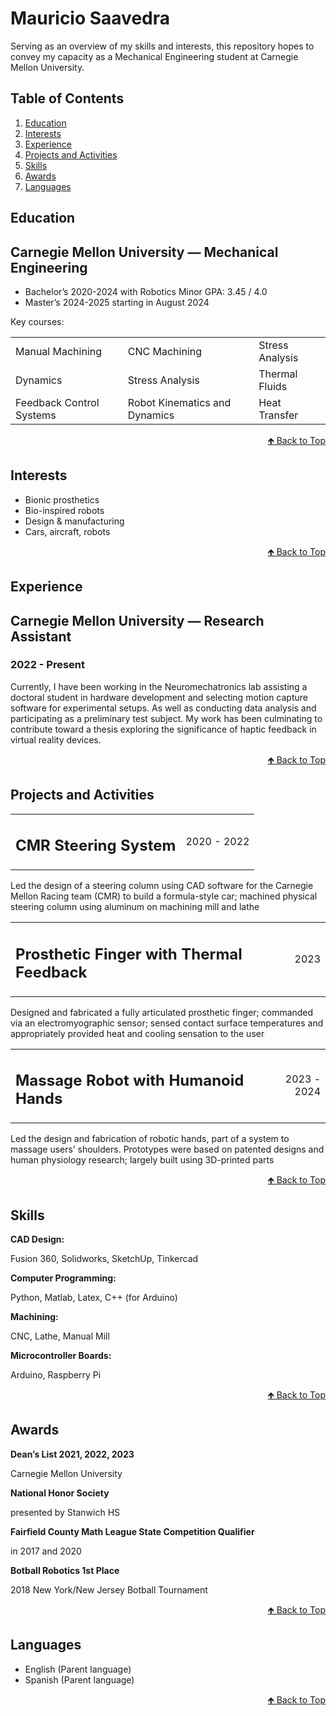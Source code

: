 <h1>Mauricio Saavedra</h1>
<p>
Serving as an overview of my skills and interests, this repository hopes to
convey my capacity as a Mechanical Engineering student at Carnegie Mellon
University.
</p>
<h2>Table of Contents</h2>
<ol>
<li><a href="#bookmark=id.n9k6lxa69die">Education</a>
<li><a href="#bookmark=id.cigza3ec0gi7">Interests</a>
<li><a href="#bookmark=id.q7x13wmjg00x">Experience</a>
<li><a href="#bookmark=id.38miewiimuuv">Projects and Activities</a>
<li><a href="#bookmark=id.rha1mldurivg">Skills</a>
<li><a href="#bookmark=id.fr78zoaq9gdv">Awards</a>
<li><a href="#bookmark=id.iwzqbtz0d1k">Languages</a>
</li>
</ol>
<h2>Education</h2>
<h2><strong>Carnegie Mellon University </strong>— Mechanical Engineering</h2>
<ul>
<li>Bachelor’s 2020-2024 with Robotics Minor  GPA: 3.45 / 4.0
<li>Master’s 2024-2025 starting in August 2024
</li>
</ul>
<p>
Key courses:
</p>
<table>
  <tr>
   <td>Manual Machining
   </td>
   <td>CNC Machining
   </td>
   <td>Stress Analysis
   </td>
  </tr>
  <tr>
   <td>Dynamics
   </td>
   <td>Stress Analysis
   </td>
   <td>Thermal Fluids
   </td>
  </tr>
  <tr>
   <td>
    Feedback Control Systems
   </td>
   <td>
    Robot Kinematics and Dynamics
   </td>
   <td>Heat Transfer
   </td>
  </tr>
</table>
<p>
<p style="text-align: right">
<a href="#heading=h.k57ea88pd684">🡹 Back to Top</a></p>
</p>
<h2>Interests</h2>
<ul>
<li>Bionic prosthetics
<li>Bio-inspired robots
<li>Design & manufacturing
<li>Cars, aircraft, robots
</li>
</ul>
<p>
<p style="text-align: right">
<a href="#heading=h.k57ea88pd684">🡹 Back to Top</a></p>
</p>
<h2>Experience</h2>
<h2><strong>Carnegie Mellon University</strong> — Research Assistant</h2>
<h3>2022 - Present</h3>
<p>
Currently, I have been working in the Neuromechatronics lab assisting a doctoral
student in hardware development and selecting motion capture software for
experimental setups. As well as conducting data analysis and participating as a
preliminary test subject. My work has been culminating to contribute toward a
thesis exploring the significance of haptic feedback in virtual reality devices.
</p>
<p>
<p style="text-align: right">
<a href="#heading=h.k57ea88pd684">🡹 Back to Top</a></p>
</p>
<h2>Projects and Activities</h2>
<table>
  <tr>
   <td>
<h2>
<strong>CMR Steering System</strong></h2>
   </td>
   <td><p style="text-align: right">
2020 - 2022</p>
   </td>
  </tr>
</table>
<p>
Led the design of a steering column using CAD software for the Carnegie Mellon
Racing team (CMR) to build a formula-style car; machined physical steering
column using aluminum on machining mill and lathe
</p>
<table>
  <tr>
   <td>
<h2>
<strong>Prosthetic Finger with Thermal Feedback</strong></h2>
   </td>
   <td><p style="text-align: right">
2023</p>
   </td>
  </tr>
</table>
<p>
Designed and fabricated a fully articulated prosthetic finger; commanded via an
electromyographic sensor; sensed contact surface temperatures and appropriately
provided heat and cooling sensation to the user
</p>
<table>
  <tr>
   <td>
<h2>
<strong>Massage Robot with Humanoid Hands</strong></h2>
   </td>
   <td><p style="text-align: right">
2023 - 2024</p>
   </td>
  </tr>
</table>
<p>
Led the design and fabrication of robotic hands, part of a system to massage
users’ shoulders. Prototypes were based on patented designs and human physiology
research; largely built using 3D-printed parts
</p>
<p>
<p style="text-align: right">
<a href="#heading=h.k57ea88pd684">🡹 Back to Top</a></p>
</p>
<h2>Skills</h2>
<p>
<strong>CAD Design:</strong>
</p>
<p>
Fusion 360, Solidworks, SketchUp, Tinkercad
</p>
<p>
<strong>Computer Programming:</strong>
</p>
<p>
Python, Matlab, Latex, C++ (for Arduino)
</p>
<p>
<strong>Machining:</strong>
</p>
<p>
CNC, Lathe, Manual Mill
</p>
<p>
<strong>Microcontroller Boards:</strong>
</p>
<p>
Arduino, Raspberry Pi
</p>
<p>
<p style="text-align: right">
<a href="#heading=h.k57ea88pd684">🡹 Back to Top</a></p>
</p>
<h2>Awards</h2>
<p>
<strong>Dean’s List 2021, 2022, 2023</strong>
</p>
<p>
Carnegie Mellon University
</p>
<p>
<strong>National Honor Society</strong>
</p>
<p>
presented by Stanwich HS
</p>
<p>
<strong>Fairfield County Math League State Competition Qualifier</strong>
</p>
<p>
in 2017 and 2020
</p>
<p>
<strong>Botball Robotics 1st Place</strong>
</p>
<p>
2018 New York/New Jersey Botball Tournament
</p>
<p>
<p style="text-align: right">
<a href="#heading=h.k57ea88pd684">🡹 Back to Top</a></p>
</p>
<h2>Languages</h2>
<ul>
<li>English (Parent language)
<li>Spanish (Parent language)
</li>
</ul>
<p>
<p style="text-align: right">
<a href="#heading=h.k57ea88pd684">🡹 Back to Top</a></p>
</p>
